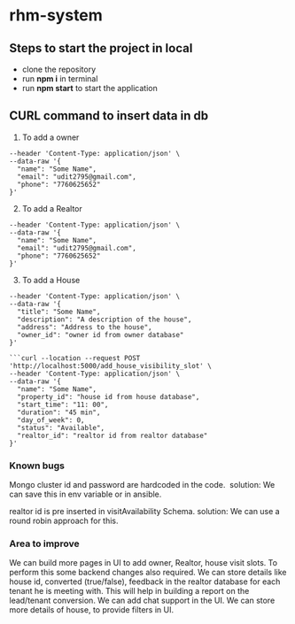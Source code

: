 # rhm-system
## Steps to start the project in local
- clone the repository
- run <b>npm i</b> in terminal
- run <b>npm start</b> to start the application

## CURL command to insert data in db
  1. To add a owner
  ```curl --location --request POST 'http://localhost:5000/addOwner' \
--header 'Content-Type: application/json' \
--data-raw '{
    "name": "Some Name",
    "email": "udit2795@gmail.com",
    "phone": "7760625652"
}'

```
  2. To add a Realtor
  ```curl --location --request POST 'http://localhost:5000/addRealtor' \
--header 'Content-Type: application/json' \
--data-raw '{
    "name": "Some Name",
    "email": "udit2795@gmail.com",
    "phone": "7760625652"
}'

```
  3. To add a House
  ```curl --location --request POST 'http://localhost:5000/addRealtor' \
--header 'Content-Type: application/json' \
--data-raw '{
    "title": "Some Name",
    "description": "A description of the house",
    "address": "Address to the house",
    "owner_id": "owner id from owner database"
}'

```curl --location --request POST 'http://localhost:5000/add_house_visibility_slot' \
--header 'Content-Type: application/json' \
--data-raw '{
    "name": "Some Name",
    "property_id": "house id from house database",
    "start_time": "11: 00",
    "duration": "45 min",
    "day_of_week": 0,
    "status": "Available",
    "realtor_id": "realtor id from realtor database"
}'

```
### Known bugs
Mongo cluster id and password are hardcoded in the code. 
solution: We can save this in env variable or in ansible.

realtor id is pre inserted in visitAvailability Schema.
solution: We can use a round robin approach for this.

### Area to improve
We can build more pages in UI to add owner, Realtor, house visit slots. To perform this some backend changes also required.
We can store details like house id, converted (true/false), feedback in the realtor database for each tenant he is meeting with. This will help in building a report on the lead/tenant conversion.
We can add chat support in the UI.
We can store more details of house, to provide filters in UI. 
